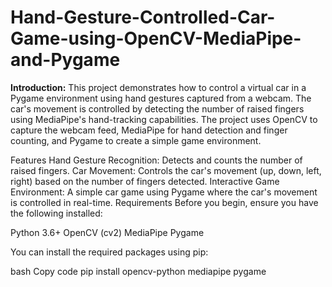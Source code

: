 # Hand-Gesture-Controlled-Car-Game-using-OpenCV-MediaPipe-and-Pygame
**Introduction:**
This project demonstrates how to control a virtual car in a Pygame environment using hand gestures captured from a webcam. The car's movement is controlled by detecting the number of raised fingers using MediaPipe's hand-tracking capabilities. The project uses OpenCV to capture the webcam feed, MediaPipe for hand detection and finger counting, and Pygame to create a simple game environment.

Features
Hand Gesture Recognition: Detects and counts the number of raised fingers.
Car Movement: Controls the car's movement (up, down, left, right) based on the number of fingers detected.
Interactive Game Environment: A simple car game using Pygame where the car's movement is controlled in real-time.
Requirements
Before you begin, ensure you have the following installed:

Python 3.6+
OpenCV (cv2)
MediaPipe
Pygame



You can install the required packages using pip:

bash
Copy code
pip install opencv-python mediapipe pygame
